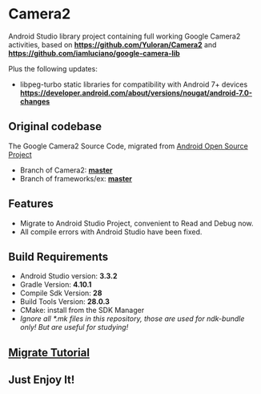 # Camera2

Android Studio library project containing full working Google Camera2 activities,
based on **https://github.com/Yuloran/Camera2** and **https://github.com/iamluciano/google-camera-lib**

Plus the following updates:

- libpeg-turbo static libraries for compatibility with Android 7+ devices **https://developer.android.com/about/versions/nougat/android-7.0-changes**


## Original codebase

The Google Camera2 Source Code, migrated from [Android Open Source Project](https://android.googlesource.com)
- Branch of Camera2: **[master](https://android.googlesource.com/platform/packages/apps/Camera2/)**
- Branch of frameworks/ex: **[master](https://android.googlesource.com/platform/frameworks/ex/)**

## Features

- Migrate to Android Studio Project, convenient to Read and Debug now.
- All compile errors with Android Studio have been fixed.


## Build Requirements

- Android Studio version: **3.3.2**
- Gradle Version: **4.10.1**
- Compile Sdk Version: **28**
- Build Tools Version: **28.0.3**
- CMake: install from the SDK Manager
- *Ignore all \*.mk files in this repository, those are used for ndk-bundle only! But are useful for studying!*

## [Migrate Tutorial](https://juejin.im/post/5c2f52786fb9a049a42f3077)

## Just Enjoy It!
